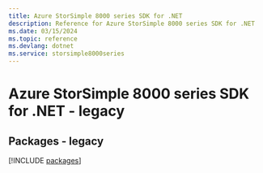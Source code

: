 ```yaml
---
title: Azure StorSimple 8000 series SDK for .NET
description: Reference for Azure StorSimple 8000 series SDK for .NET
ms.date: 03/15/2024
ms.topic: reference
ms.devlang: dotnet
ms.service: storsimple8000series
---
```

# Azure StorSimple 8000 series SDK for .NET - legacy
## Packages - legacy
[!INCLUDE [packages](storsimple-8000-series-index.md)]